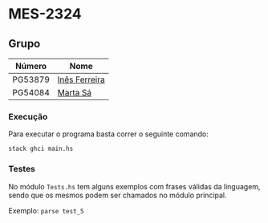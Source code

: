 # MES-2324

## Grupo
| Número   | Nome                                                        |
| -------- | ----------------------------------------------------------- |
| PG53879  | [Inês Ferreira](https://github.com/inesferreira18) |
| PG54084  | [Marta Sá](https://github.com/findingmarta)                 |

### Execução

 Para executar o programa basta correr o seguinte comando:

```stack ghci main.hs```
  
### Testes

No módulo ```Tests.hs``` tem alguns exemplos com frases válidas da linguagem, sendo que os mesmos podem ser chamados no módulo principal.

Exemplo: ```parse test_5```